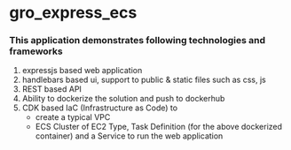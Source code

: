 # gro_express_ecs

### This application demonstrates following technologies and frameworks

1. expressjs based web application 
2. handlebars based ui, support to public & static files such as css, js
3. REST based API
4. Ability to dockerize the solution and push to dockerhub
5. CDK based IaC (Infrastructure as Code) to 
    - create a typical VPC
    - ECS Cluster of EC2 Type, Task Definition (for the above dockerized container) and a Service to run the web application

